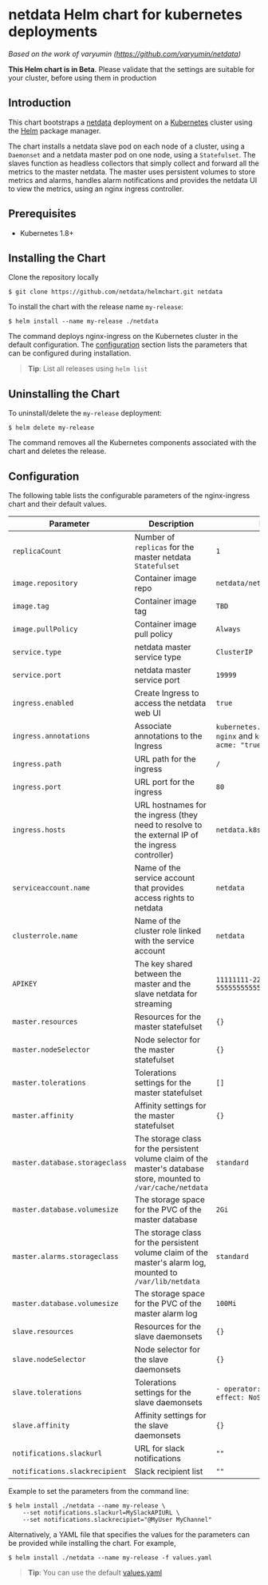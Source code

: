 # netdata Helm chart for kubernetes deployments

_Based on the work of varyumin (https://github.com/varyumin/netdata)_

**This Helm chart is in Beta**. 
Please validate that the settings are suitable for your cluster, before using 
them in production 

## Introduction

This chart bootstraps a [netdata](https://github.com/netdata/netdata) deployment 
on a  [Kubernetes](http://kubernetes.io) cluster using the 
[Helm](https://helm.sh) package manager.

The chart installs a netdata slave pod on each node of a cluster, using a 
`Daemonset` and a netdata master pod on one node, using a `Statefulset`. The 
slaves function as headless collectors that simply collect and forward all the 
metrics to the master netdata. The master uses persistent volumes to store 
metrics and alarms, handles alarm notifications and provides the netdata UI to 
view the metrics, using an nginx ingress controller.

## Prerequisites
  - Kubernetes 1.8+

## Installing the Chart

Clone the repository locally

```console
$ git clone https://github.com/netdata/helmchart.git netdata
```

To install the chart with the release name `my-release`:

```console
$ helm install --name my-release ./netdata
```

The command deploys nginx-ingress on the Kubernetes cluster in the default 
configuration. The [configuration](#configuration) section lists the parameters 
that can be configured during installation.

> **Tip**: List all releases using `helm list`

## Uninstalling the Chart

To uninstall/delete the `my-release` deployment:

```console
$ helm delete my-release
```

The command removes all the Kubernetes components associated with the chart and 
deletes the release.

## Configuration

The following table lists the configurable parameters of the nginx-ingress 
chart and their default values.

Parameter | Description | Default
--- | --- | ---
`replicaCount` | Number of `replicas` for the master netdata `Statefulset` | `1`
`image.repository` | Container image repo | `netdata/netdata`
`image.tag` | Container image tag | `TBD`
`image.pullPolicy` | Container image pull policy | `Always`
`service.type` | netdata master service type | `ClusterIP`
`service.port` | netdata master service port | `19999`
`ingress.enabled` | Create Ingress to access the netdata web UI | `true`
`ingress.annotations` | Associate annotations to the Ingress | `kubernetes.io/ingress.class: nginx` and `kubernetes.io/tls-acme: "true"`
`ingress.path` | URL path for the ingress | `/`
`ingress.port` | URL port for the ingress | `80`
`ingress.hosts` | URL hostnames for the ingress (they need to resolve to the external IP of the ingress controller) | `netdata.k8s.local`
`serviceaccount.name` | Name of the service account that provides access rights  to netdata | `netdata`
`clusterrole.name` | Name of the cluster role linked with the service account | `netdata`
`APIKEY` | The key shared between the master and the slave netdata for streaming | `11111111-2222-3333-4444-555555555555`
`master.resources` | Resources for the master statefulset | `{}`
`master.nodeSelector` | Node selector for the master statefulset | `{}`
`master.tolerations` | Tolerations settings for the master statefulset | `[]`
`master.affinity` | Affinity settings for the master statefulset | `{}`
`master.database.storageclass` | The storage class for the persistent volume claim of the master's database store, mounted to `/var/cache/netdata` | `standard`
`master.database.volumesize` | The storage space for the PVC of the master database | `2Gi`
`master.alarms.storageclass` | The storage class for the persistent volume claim of the master's alarm log, mounted to `/var/lib/netdata` | `standard`
`master.database.volumesize` | The storage space for the PVC of the master alarm log | `100Mi`
`slave.resources` | Resources for the slave daemonsets | `{}`
`slave.nodeSelector` | Node selector for the slave daemonsets | `{}`
`slave.tolerations` | Tolerations settings for the slave daemonsets | `- operator: Exists` with `effect: NoSchedule`
`slave.affinity` | Affinity settings for the slave daemonsets | `{}`
`notifications.slackurl` | URL for slack notifications | `""`
`notifications.slackrecipient` | Slack recipient list | `""`

Example to set the parameters from the command line:
```console
$ helm install ./netdata --name my-release \
    --set notifications.slackurl=MySlackAPIURL \
    --set notifications.slackrecipiet="@MyUser MyChannel"
```

Alternatively, a YAML file that specifies the values for the parameters can be 
provided while installing the chart. For example,

```console
$ helm install ./netdata --name my-release -f values.yaml
```

> **Tip**: You can use the default [values.yaml](values.yaml)

